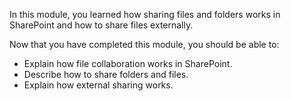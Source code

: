 In this module, you learned how sharing files and folders works in SharePoint and how to share files externally.

Now that you have completed this module, you should be able to:
  
- Explain how file collaboration works in SharePoint.
- Describe how to share folders and files.
- Explain how external sharing works.
